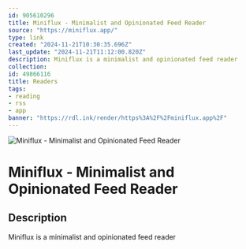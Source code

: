 ```yaml
---
id: 905610296
title: Miniflux - Minimalist and Opinionated Feed Reader
source: "https://miniflux.app/"
type: link
created: "2024-11-21T10:30:35.696Z"
last_update: "2024-11-21T11:12:00.820Z"
description: Miniflux is a minimalist and opinionated feed reader
collection:
id: 49866116
title: Readers
tags:
- reading
- rss
- app
banner: "https://rdl.ink/render/https%3A%2F%2Fminiflux.app%2F"
---
```


![Miniflux - Minimalist and Opinionated Feed Reader](https://rdl.ink/render/https%3A%2F%2Fminiflux.app%2F)

# Miniflux - Minimalist and Opinionated Feed Reader

## Description
Miniflux is a minimalist and opinionated feed reader

